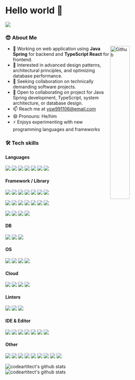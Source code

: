 # Hello world 👋</br>

<img src="https://github-profile-trophy.vercel.app/?username=codeartist99&theme=flat)](https://github.com/codeartist99/github-profile-trophy&column=9" />

### 😎 About Me

<img width="35%" align="right" alt="Github" src="https://user-images.githubusercontent.com/48678280/88862734-4903af80-d201-11ea-968b-9c939d88a37c.gif" />

- 🔭 Working on web application using **Java Spring** for backend and **TypeScript React** for frontend.
- 🌱 Interested in advanced design patterns, architectural principles, and optimizing database performance.
- 👯 Seeking collaboration on technically demanding software projects.
- 💬 Open to collaborating on project for Java Spring development, TypeScript, system architecture, or database design.
- 📫 Reach me at ysw991106@email.com
- 😄 Pronouns: He/him
- ⚡ Enjoys experimenting with new programming languages and frameworks

### 🛠 Tech skills

#### Languages

<p>
<img src="https://img.shields.io/badge/java-%23ED8B00.svg?style=for-the-badge&logo=openjdk&logoColor=white" /> 
<img src="https://img.shields.io/badge/JavaScript-323330?style=for-the-badge&logo=javascript&logoColor=F7DF1E" /> 
<img src="https://img.shields.io/badge/TypeScript-007ACC?style=for-the-badge&logo=typescript&logoColor=white" /> 
<img src="https://img.shields.io/badge/json-5E5C5C?style=for-the-badge&logo=json&logoColor=white" /> 
<img src="https://img.shields.io/badge/Markdown-000000?style=for-the-badge&logo=markdown&logoColor=white" />
<img src="https://img.shields.io/badge/C-00599C?style=for-the-badge&logo=c&logoColor=white" /> 
<img src="https://img.shields.io/badge/Python-FFD43B?style=for-the-badge&logo=python&logoColor=blue" />    
</p>


#### Framework / Library

<div>
<p>
<img src="https://img.shields.io/badge/gradle-02303A?style=for-the-badge&logo=gradle&logoColor=white" /> 
<img src="https://img.shields.io/badge/Spring-6DB33F?style=for-the-badge&logo=spring&logoColor=white" /> 
<img src="https://img.shields.io/badge/Spring_Boot-F2F4F9?style=for-the-badge&logo=spring-boot" /> 
<img src="https://img.shields.io/badge/Spring_Security-6DB33F?style=for-the-badge&logo=Spring-Security&logoColor=white" /> 
<img src="https://img.shields.io/badge/Junit5-25A162?style=for-the-badge&logo=junit5&logoColor=white" /> 
<img src="https://img.shields.io/badge/JWT-000000?style=for-the-badge&logo=JSON%20web%20tokens&logoColor=white" /> 
<img src="https://img.shields.io/badge/Docker-2CA5E0?style=for-the-badge&logo=docker&logoColor=white" /> 
</p>
<p>
<img src="https://img.shields.io/badge/Node%20js-339933?style=for-the-badge&logo=nodedotjs&logoColor=white" /> 
<img src="https://img.shields.io/badge/ts--node-3178C6?style=for-the-badge&logo=ts-node&logoColor=white" /> 
<img src="https://img.shields.io/badge/npm-CB3837?style=for-the-badge&logo=npm&logoColor=white" /> 
<img src="https://img.shields.io/badge/Yarn-2C8EBB?style=for-the-badge&logo=yarn&logoColor=white" /> 
<img src="https://img.shields.io/badge/bun-282a36?style=for-the-badge&logo=bun&logoColor=fbf0df" /> 
<img src="https://img.shields.io/badge/Express%20js-000000?style=for-the-badge&logo=express&logoColor=white" /> 
<img src="https://img.shields.io/badge/nestjs-E0234E?style=for-the-badge&logo=nestjs&logoColor=white" /> 
</p>
<p>
<img src="https://img.shields.io/badge/React-20232A?style=for-the-badge&logo=react&logoColor=61DAFB" /> 
<img src="https://img.shields.io/badge/Tailwind_CSS-38B2AC?style=for-the-badge&logo=tailwind-css&logoColor=white" /> 
<img src="https://img.shields.io/badge/daisyUI-1ad1a5?style=for-the-badge&logo=daisyui&logoColor=white" /> 
<img src="https://img.shields.io/badge/axios-671ddf?&style=for-the-badge&logo=axios&logoColor=white" /> 
</p>
</div>


#### DB

<p>
<img src="https://img.shields.io/badge/MariaDB-003545?style=for-the-badge&logo=mariadb&logoColor=white" /> 
<img src="https://img.shields.io/badge/MySQL-005C84?style=for-the-badge&logo=mysql&logoColor=white" /> 
<img src="https://img.shields.io/badge/Oracle-F80000?style=for-the-badge&logo=Oracle&logoColor=white" /> 
</p>


#### OS

<p>
<img src="https://img.shields.io/badge/mac%20os-000000?style=for-the-badge&logo=apple&logoColor=white" /> 
<img src="https://img.shields.io/badge/Linux-FCC624?style=for-the-badge&logo=linux&logoColor=black" /> 
<img src="https://img.shields.io/badge/Ubuntu-E95420?style=for-the-badge&logo=ubuntu&logoColor=white" /> 
<img src="https://img.shields.io/badge/Windows-0078D6?style=for-the-badge&logo=windows&logoColor=white" /> 
</p>


#### Cloud

<p>
<img src="https://img.shields.io/badge/Amazon_AWS-FF9900?style=for-the-badge&logo=amazonaws&logoColor=white" /> 
<img src="https://img.shields.io/badge/Google_Cloud-4285F4?style=for-the-badge&logo=google-cloud&logoColor=white" /> 
<img src="https://img.shields.io/badge/firebase-ffca28?style=for-the-badge&logo=firebase&logoColor=black" /> 
<img src="https://img.shields.io/badge/Vercel-000000?style=for-the-badge&logo=vercel&logoColor=white" /> 
</p>


#### Linters

<p>
<img src="https://img.shields.io/badge/eslint-3A33D1?style=for-the-badge&logo=eslint&logoColor=white" /> 
<img src="https://img.shields.io/badge/prettier-1A2C34?style=for-the-badge&logo=prettier&logoColor=F7BA3E" /> 
<img src="https://img.shields.io/badge/SonarLint-CB2029?style=for-the-badge&logo=sonarlint&logoColor=white" /> 
</p>


#### IDE & Editor

<p>
<img src="https://img.shields.io/badge/IntelliJ_IDEA-000000.svg?style=for-the-badge&logo=intellij-idea&logoColor=white" /> 
<img src="https://img.shields.io/badge/NeoVim-%2357A143.svg?&style=for-the-badge&logo=neovim&logoColor=white" /> 
<img src="https://img.shields.io/badge/VIM-%2311AB00.svg?&style=for-the-badge&logo=vim&logoColor=white" /> 
<img src="https://img.shields.io/badge/VSCode-0078D4?style=for-the-badge&logo=visual%20studio%20code&logoColor=white" /> 
<img src="https://img.shields.io/badge/Visual_Studio-5C2D91?style=for-the-badge&logo=visual%20studio&logoColor=white" /> 
<img src="https://img.shields.io/badge/WebStorm-000000?style=for-the-badge&logo=WebStorm&logoColor=white" /> 
<img src="https://img.shields.io/badge/Xcode-007ACC?style=for-the-badge&logo=Xcode&logoColor=white" /> 
</p>


#### Other

<p>
<img src="https://img.shields.io/badge/GIT-E44C30?style=for-the-badge&logo=git&logoColor=white" />
<img src="https://img.shields.io/badge/Postman-FF6C37?style=for-the-badge&logo=Postman&logoColor=white" /> 
<img src="https://img.shields.io/badge/Figma-F24E1E?style=for-the-badge&logo=figma&logoColor=white" /> 
<img src="https://img.shields.io/badge/Jira-0052CC?style=for-the-badge&logo=Jira&logoColor=white" /> 
<img src="https://img.shields.io/badge/Trello-0052CC?style=for-the-badge&logo=trello&logoColor=white" /> 
<img src="https://img.shields.io/badge/Slack-4A154B?style=for-the-badge&logo=slack&logoColor=white" /> 
<img src="https://img.shields.io/badge/Microsoft_Teams-6264A7?style=for-the-badge&logo=microsoft-teams&logoColor=white" /> 
<img src="https://img.shields.io/badge/Notion-000000?style=for-the-badge&logo=notion&logoColor=white" /> 
<img src="https://img.shields.io/badge/Obsidian-483699?style=for-the-badge&logo=Obsidian&logoColor=white" /> 
</p>




![codeartitect's github stats](https://github-readme-stats.vercel.app/api?username=codeartitect&show_icons=true)
![codeartitect's github stats](https://github-readme-stats.vercel.app/api/top-langs/?username=codeartitect&show_icons=true&hide_border=true&title_color=004386&icon_color=004386&layout=compact)





<!--
**codeartitect/codeartitect** is a ✨ _special_ ✨ repository because its `README.md` (this file" /> appears on your GitHub profile.

Here are some ideas to get you started:

- 🔭 I’m currently working on ...
- 🌱 I’m currently learning ...
- 👯 I’m looking to collaborate on ...
- 🤔 I’m looking for help with ...
- 💬 Ask me about ...
- 📫 How to reach me: ...
- 😄 Pronouns: ...
- ⚡ Fun fact: ... -->
